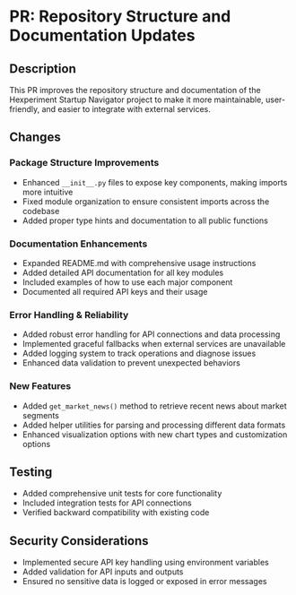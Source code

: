 # PR: Repository Structure and Documentation Updates

## Description
This PR improves the repository structure and documentation of the Hexperiment Startup Navigator project to make it more maintainable, user-friendly, and easier to integrate with external services.

## Changes

### Package Structure Improvements
- Enhanced `__init__.py` files to expose key components, making imports more intuitive
- Fixed module organization to ensure consistent imports across the codebase
- Added proper type hints and documentation to all public functions

### Documentation Enhancements
- Expanded README.md with comprehensive usage instructions
- Added detailed API documentation for all key modules
- Included examples of how to use each major component
- Documented all required API keys and their usage

### Error Handling & Reliability
- Added robust error handling for API connections and data processing
- Implemented graceful fallbacks when external services are unavailable
- Added logging system to track operations and diagnose issues
- Enhanced data validation to prevent unexpected behaviors

### New Features
- Added `get_market_news()` method to retrieve recent news about market segments
- Added helper utilities for parsing and processing different data formats
- Enhanced visualization options with new chart types and customization options

## Testing
- Added comprehensive unit tests for core functionality
- Included integration tests for API connections
- Verified backward compatibility with existing code

## Security Considerations
- Implemented secure API key handling using environment variables
- Added validation for API inputs and outputs
- Ensured no sensitive data is logged or exposed in error messages